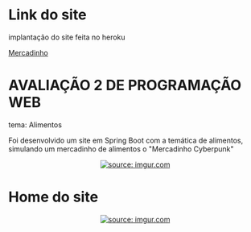 # Link do site
implantação do site feita no heroku

<a href="atvd.herokuapp.com"> Mercadinho </a>

# AVALIAÇÃO 2 DE PROGRAMAÇÃO WEB

tema: Alimentos

Foi desenvolvido um site em Spring Boot com a temática de alimentos, simulando um mercadinho de alimentos o "Mercadinho Cyberpunk"

<center> <a href="https://imgur.com/7a8xp6W"><img src="https://i.imgur.com/7a8xp6W.gif" title="source: imgur.com" /></a> </center>

# Home do site

<center> <a href="https://imgur.com/a/UgxRjxv"><img src="https://i.imgur.com/mqHUDAT.png" title="source: imgur.com" /></a> </center>


